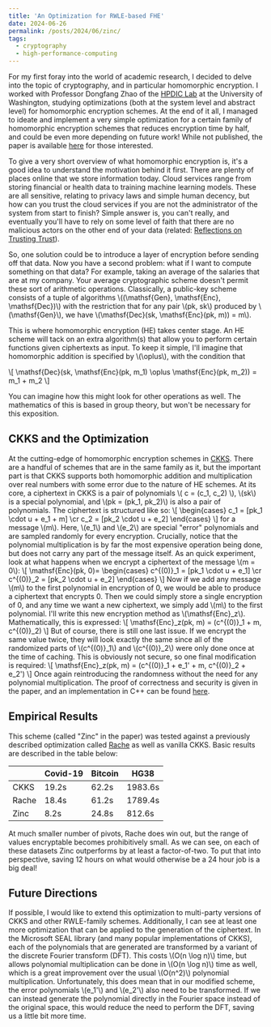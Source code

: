 ```yaml
---
title: 'An Optimization for RWLE-based FHE'
date: 2024-06-26
permalink: /posts/2024/06/zinc/
tags:
  - cryptography
  - high-performance-computing
---
```


For my first foray into the world of academic research, I decided to delve into the topic of cryptography, and in particular homomorphic encryption. I worked with Professor Dongfang Zhao of the [HPDIC Lab](https://hpdic.github.io/) at the University of Washington, studying optimizations (both at the system level and abstract level) for homomorphic encryption schemes. At the end of it all, I managed to ideate and implement a very simple optimization for a certain family of homomorphic encryption schemes that reduces encryption time by half, and could be even more depending on future work! While not published, the paper is available [here](https://arxiv.org/abs/2408.07304) for those interested.

To give a very short overview of what homomorphic encryption is, it's a good idea to understand the motivation behind it first. There are plenty of places online that we store information today. Cloud services range from storing financial or health data to training machine learning models. These are all sensitive, relating to privacy laws and simple human decency, but how can you trust the cloud services if you are not the administrator of the system from start to finish? Simple answer is, you can't really, and eventually you'll have to rely on some level of faith that there are no malicious actors on the other end of your data (related: [Reflections on Trusting Trust](https://www.cs.cmu.edu/~rdriley/487/papers/Thompson_1984_ReflectionsonTrustingTrust.pdf)). 

So, one solution could be to introduce a layer of encryption before sending off that data. Now you have a second problem: what if I want to compute something on that data? For example, taking an average of the salaries that are at my company. Your average cryptographic scheme doesn't permit these sort of arithmetic operations. Classically, a public-key scheme consists of a tuple of algorithms \\((\mathsf{Gen}, \mathsf{Enc}, \mathsf{Dec})\\) with the restriction that for any pair \\(pk, sk\\) produced by \\(\mathsf{Gen}\\), we have \\(\mathsf{Dec}(sk, \mathsf{Enc}(pk, m)) = m\\).

This is where homomorphic encryption (HE) takes center stage. An HE scheme will tack on an extra algorithm(s) that allow you to perform certain functions given ciphertexts as input. To keep it simple, I'll imagine that homomorphic addition is specified by \\(\oplus\\), with the condition that 

\\[ \mathsf{Dec}(sk, \mathsf{Enc}(pk, m_1) \oplus \mathsf{Enc}(pk, m_2)) = m_1 + m_2 \\]

You can imagine how this might look for other operations as well. The mathematics of this is based in group theory, but won't be necessary for this exposition.

## CKKS and the Optimization

At the cutting-edge of homomorphic encryption schemes in [CKKS](https://eprint.iacr.org/2016/421.pdf). There are a handful of schemes that are in the same family as it, but the important part is that CKKS supports both homomorphic addition and multiplication over real numbers with some error due to the nature of HE schemes. At its core, a ciphertext in CKKS is a pair of polynomials \\( c = (c_1, c_2) \\), \\(sk\\) is a special polynomial, and \\(pk = (pk_1, pk_2)\\) is also a pair of polynomials. The ciphertext is structured like so:
\\[
\begin{cases}
    c_1 = [pk_1 \cdot u + e_1 + m] \cr
    c_2 = [pk_2 \cdot u + e_2]
\end{cases}
\\]
for a message \\(m\\). Here, \\(e_1\\) and \\(e_2\\) are special "error" polynomials and are sampled randomly for every encryption. Crucially, notice that the polynomial multiplication is by far the most expensive operation being done, but does not carry any part of the message itself. As an quick experiment, look at what happens when we encrypt a ciphertext of the message \\(m = 0\\):
\\[
\mathsf{Enc}(pk, 0)= \begin{cases}
    c^{(0)}_1 = [pk_1 \cdot u + e_1] \cr
    c^{(0)}_2 = [pk_2 \cdot u + e_2]
\end{cases}
\\]
Now if we add any message \\(m\\) to the first polynomial in encryption of 0, we would be able to produce a ciphertext that encrypts 0. Then we could simply store a single encryption of 0, and any time we want a new ciphertext, we simply add \\(m\\) to the first polynomial. I'll write this new encryption method as \\(\mathsf{Enc}_z\\). Mathematically, this is expressed:
\\[ \mathsf{Enc}_z(pk, m) = (c^{(0)}_1 + m, c^{(0)}_2) \\]
But of course, there is still one last issue. If we encrypt the same value twice, they will look exactly the same since all of the randomized parts of \\(c^{(0)}_1\\) and \\(c^{(0)}_2\\) were only done once at the time of caching. This is obviously not secure, so one final modification is required:
\\[ \mathsf{Enc}_z(pk, m) = (c^{(0)}_1 + e_1' + m, c^{(0)}_2 + e_2') \\]
Once again reintroducing the randomness without the need for any polynomial multiplication. The proof of correctness and security is given in the paper, and an implementation in C++ can be found [here](https://github.com/jly02/RacheAL).

## Empirical Results

This scheme (called "Zinc" in the paper) was tested against a previously described optimization called [Rache](https://par.nsf.gov/servlets/purl/10501941) as well as vanilla CKKS. Basic results are described in the table below:

|       | Covid-19 | Bitcoin | HG38    |
|-------|----------|---------|---------|
| CKKS  | 19.2s    | 62.2s   | 1983.6s |
| Rache | 18.4s    | 61.2s   | 1789.4s |
| Zinc  | 8.2s     | 24.8s   | 812.6s  |

At much smaller number of pivots, Rache does win out, but the range of values encryptable becomes prohibitively small. As we can see, on each of these datasets Zinc outperforms by at least a factor-of-two. To put that into perspective, saving 12 hours on what would otherwise be a 24 hour job is a big deal!

## Future Directions

If possible, I would like to extend this optimization to multi-party versions of CKKS and other RWLE-family schemes. Additionally, I can see at least one more optimization that can be applied to the generation of the ciphertext. In the Microsoft SEAL library (and many popular implementations of CKKS), each of the polynomials that are generated are transformed by a variant of the discrete Fourier transform (DFT). This costs \\(O(n \log n)\\) time, but allows polynomial multiplication can be done in \\(O(n \log n)\\) time as well, which is a great improvement over the usual \\(O(n^2)\\) polynomial multiplication. Unfortunately, this does mean that in our modified scheme, the error polynomials \\(e_1'\\) and \\(e_2'\\) also need to be transformed. If we can instead generate the polynomial directly in the Fourier space instead of the original space, this would reduce the need to perform the DFT, saving us a little bit more time.